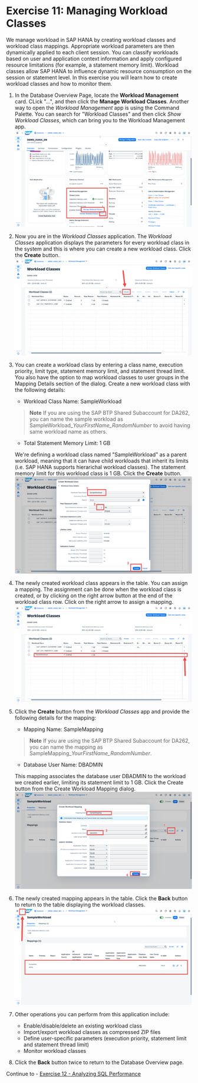 # Exercise 11: Managing Workload Classes
We manage workload in SAP HANA by creating workload classes and workload class mappings. Appropriate workload parameters are then dynamically applied to each client session. You can classify workloads based on user and application context information and apply configured resource limitations (for example, a statement memory limit). Workload classes allow SAP HANA to influence dynamic resource consumption on the session or statement level. In this exercise you will learn how to create workload classes and how to monitor them.

1. In the Database Overview Page, locate the **Workload Management** card. CLick "...", and then click the **Manage Workload Classes**. Another way to open the *Workload Management* app is using the Command Palette. You can search for "Workload Classes" and then click *Show Workload Classes*, which can bring you to the Workload Management app.
    <kbd>
    ![](./images/1.png)
    </kbd>
2. Now you are in the *Workload Classes* application. The *Workload Classes* application displays the parameters for every workload class in the system and this is where you can create a new workload class. Click the **Create** button.
   <kbd>
    ![](./images/2.png)
    </kbd>

3. You can create a workload class by entering a class name, execution priority, limit type, statement memory limit, and statement thread limit. You also have the option to map workload classes to user groups in the Mapping Details section of the dialog. Create a new workload class with the following details:

    * Workload Class Name: SampleWorkload 
  
    > **Note**
    If you are using the SAP BTP Shared Subaccount for DA262, you can name the sample workload as SampleWorkload_*YourFirstName_RandomNumber* to avoid having same workload name as others.

  
    * Total Statement Memory Limit: 1 GB

    We're defining a workload class named "SampleWorkload" as a parent workload, meaning that it can have child workloads that inherit its limits (i.e. SAP HANA supports hierarichal workload classes). The statement memory limit for this workload class is 1 GB. Click the **Create** button.
     <kbd>
    ![](./images/3.png)
    </kbd>

4. The newly created workload class appears in the table. You can assign a mapping. The assignment can be done when the workload class is created, or by clicking on the right arrow button at the end of the workload class row. Click on the right arrow to assign a mapping.
    <kbd>
    ![](./images/4.png)
    </kbd>

5. Click the **Create** button from the *Workload Classes* app and provide the following details for the mapping:

    * Mapping Name: SampleMapping
    > **Note**
    If you are using the SAP BTP Shared Subaccount for DA262, you can name the mapping as SampleMapping_*YourFirstName_RandomNumber*.

    * Database User Name: DBADMIN
  
    This mapping associates the database user DBADMIN to the workload we created earlier, limiting its statement limit to 1 GB. Click the Create button from the Create Workload Mapping dialog.
    <kbd>
    ![](./images/5.png)
    </kbd>

6. The newly created mapping appears in the table. Click the **Back** button to return to the table displaying the workload classes.
   <kbd>
    ![](./images/6.png)
    </kbd>
7. Other operations you can perform from this application include:

    * Enable/disable/delete an existing workload class
    * Import/export workload classes as compressed ZIP files
    * Define user-specific parameters (execution priority, statement limit and statement thread limit)
    * Monitor workload classes

8. Click the **Back** button twice to return to the Database Overview page.

Continue to - [Exercise 12 - Analyzing SQL Performance](../ex12-Thread/README.md)
